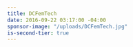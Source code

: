 ```yaml
---
title: DCFemTech
date: 2016-09-22 03:17:00 -04:00
sponsor-image: "/uploads/DCFemTech.jpg"
is-second-tier: true
---
```


